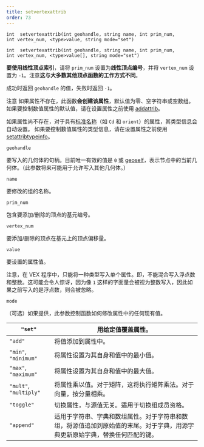 ```yaml
---
title: setvertexattrib
order: 73
---
```


`int  setvertexattrib(int geohandle, string name, int prim_num, int vertex_num, <type>value, string mode="set")`

`int  setvertexattrib(int geohandle, string name, int prim_num, int vertex_num, <type>value[], string mode="set")`

**要使用线性顶点索引**，请将 `prim_num` 设置为**线性顶点编号**，并将 `vertex_num` 设置为 `-1`。注意**这与大多数其他顶点函数的工作方式不同**。

成功时返回 `geohandle` 的值，失败时返回 `-1`。

注意
如果属性不存在，此函数**会创建该属性**，默认值为零、空字符串或空数组。
如果要控制数值属性的默认值，请在设置属性之前使用 [addattrib](addattrib.html "向几何体添加属性。")。

如果属性尚不存在，对于具有[标准名称](../snippets.html#known)（如 `Cd` 和 `orient`）的属性，其类型信息会自动设置。
如果要控制数值属性的类型信息，请在设置属性之前使用 [setattribtypeinfo](setattribtypeinfo.html "设置几何体中属性的含义。")。

`geohandle`

要写入的几何体的句柄。目前唯一有效的值是 `0` 或 [geoself](geoself.html "返回当前几何体的句柄。")，表示节点中的当前几何体。（此参数将来可能用于允许写入其他几何体。）

`name`

要修改的组的名称。

`prim_num`

包含要添加/删除的顶点的基元编号。

`vertex_num`

要添加/删除的顶点在基元上的顶点偏移量。

`value`

要设置的属性值。

注意，在 VEX 程序中，只能将一种类型写入单个属性。即，不能混合写入浮点数和整数。这可能会令人惊讶，因为像 `1` 这样的字面量会被视为整数写入，因此如果之前写入的是浮点数，则会被忽略。

`mode`

（可选）如果提供，此参数控制函数如何修改属性中的任何现有值。

| `"set"` | 用给定值覆盖属性。 |
| --- | --- |
| `"add"` | 将值添加到属性中。 |
| `"min"`, `"minimum"` | 将属性设置为其自身和值中的最小值。 |
| `"max"`, `"maximum"` | 将属性设置为其自身和值中的最大值。 |
| `"mult"`, `"multiply"` | 将属性乘以值。对于矩阵，这将执行矩阵乘法。对于向量，按分量相乘。 |
| `"toggle"` | 切换属性，与源值无关。适用于切换组成员资格。 |
| `"append"` | 适用于字符串、字典和数组属性。对于字符串和数组，将源值追加到原始值的末尾。对于字典，用源字典更新原始字典，替换任何匹配的键。 |
